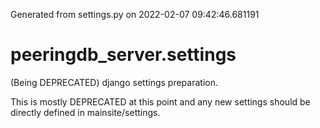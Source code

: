 Generated from settings.py on 2022-02-07 09:42:46.681191

# peeringdb_server.settings

(Being DEPRECATED) django settings preparation.

This is mostly DEPRECATED at this point and any new settings should be directly
defined in mainsite/settings.
